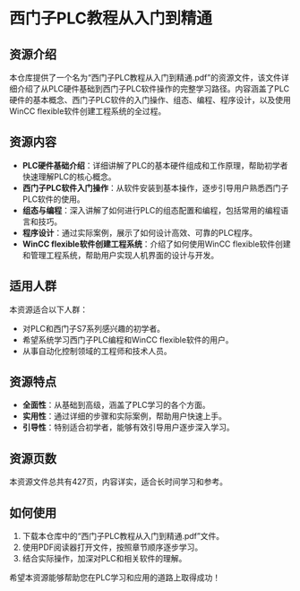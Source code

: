 # 西门子PLC教程从入门到精通

## 资源介绍

本仓库提供了一个名为“西门子PLC教程从入门到精通.pdf”的资源文件，该文件详细介绍了从PLC硬件基础到西门子PLC软件操作的完整学习路径。内容涵盖了PLC硬件的基本概念、西门子PLC软件的入门操作、组态、编程、程序设计，以及使用WinCC flexible软件创建工程系统的全过程。

## 资源内容

- **PLC硬件基础介绍**：详细讲解了PLC的基本硬件组成和工作原理，帮助初学者快速理解PLC的核心概念。
- **西门子PLC软件入门操作**：从软件安装到基本操作，逐步引导用户熟悉西门子PLC软件的使用。
- **组态与编程**：深入讲解了如何进行PLC的组态配置和编程，包括常用的编程语言和技巧。
- **程序设计**：通过实际案例，展示了如何设计高效、可靠的PLC程序。
- **WinCC flexible软件创建工程系统**：介绍了如何使用WinCC flexible软件创建和管理工程系统，帮助用户实现人机界面的设计与开发。

## 适用人群

本资源适合以下人群：

- 对PLC和西门子S7系列感兴趣的初学者。
- 希望系统学习西门子PLC编程和WinCC flexible软件的用户。
- 从事自动化控制领域的工程师和技术人员。

## 资源特点

- **全面性**：从基础到高级，涵盖了PLC学习的各个方面。
- **实用性**：通过详细的步骤和实际案例，帮助用户快速上手。
- **引导性**：特别适合初学者，能够有效引导用户逐步深入学习。

## 资源页数

本资源文件总共有427页，内容详实，适合长时间学习和参考。

## 如何使用

1. 下载本仓库中的“西门子PLC教程从入门到精通.pdf”文件。
2. 使用PDF阅读器打开文件，按照章节顺序逐步学习。
3. 结合实际操作，加深对PLC和相关软件的理解。

希望本资源能够帮助您在PLC学习和应用的道路上取得成功！
